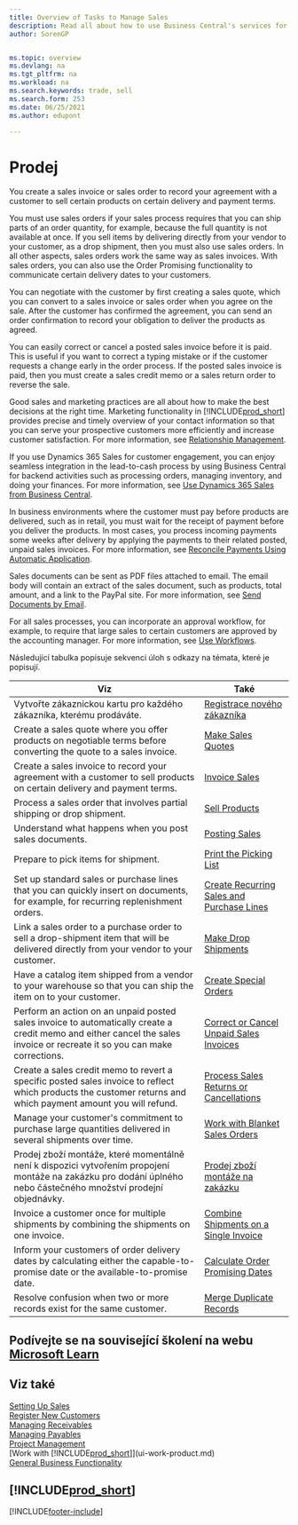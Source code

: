 ```yaml
---
title: Overview of Tasks to Manage Sales
description: Read all about how to use Business Central's services for managing sales activities with your customers with sales invoices, orders, quotes and more.
author: SorenGP


ms.topic: overview
ms.devlang: na
ms.tgt_pltfrm: na
ms.workload: na
ms.search.keywords: trade, sell
ms.search.form: 253
ms.date: 06/25/2021
ms.author: edupont

---
```

# Prodej
You create a sales invoice or sales order to record your agreement with a customer to sell certain products on certain delivery and payment terms.

You must use sales orders if your sales process requires that you can ship parts of an order quantity, for example, because the full quantity is not available at once. If you sell items by delivering directly from your vendor to your customer, as a drop shipment, then you must also use sales orders. In all other aspects, sales orders work the same way as sales invoices. With sales orders, you can also use the Order Promising functionality to communicate certain delivery dates to your customers.

You can negotiate with the customer by first creating a sales quote, which you can convert to a sales invoice or sales order when you agree on the sale. After the customer has confirmed the agreement, you can send an order confirmation to record your obligation to deliver the products as agreed.

You can easily correct or cancel a posted sales invoice before it is paid. This is useful if you want to correct a typing mistake or if the customer requests a change early in the order process. If the posted sales invoice is paid, then you must create a sales credit memo or a sales return order to reverse the sale.

Good sales and marketing practices are all about how to make the best decisions at the right time. Marketing functionality in [!INCLUDE[prod_short](includes/prod_short.md)] provides precise and timely overview of your contact information so that you can serve your prospective customers more efficiently and increase customer satisfaction. For more information, see [Relationship Management](marketing-relationship-management.md).

If you use Dynamics 365 Sales for customer engagement, you can enjoy seamless integration in the lead-to-cash process by using Business Central for backend activities such as processing orders, managing inventory, and doing your finances. For more information, see [Use Dynamics 365 Sales from Business Central](marketing-integrate-dynamicscrm.md).

In business environments where the customer must pay before products are delivered, such as in retail, you must wait for the receipt of payment before you deliver the products. In most cases, you process incoming payments some weeks after delivery by applying the payments to their related posted, unpaid sales invoices. For more information, see [Reconcile Payments Using Automatic Application](receivables-how-reconcile-payments-auto-application.md).

Sales documents can be sent as PDF files attached to email. The email body will contain an extract of the sales document, such as products, total amount, and a link to the PayPal site. For more information, see [Send Documents by Email](ui-how-send-documents-email.md).

For all sales processes, you can incorporate an approval workflow, for example, to require that large sales to certain customers are approved by the accounting manager. For more information, see [Use Workflows](across-use-workflows.md).

Následující tabulka popisuje sekvenci úloh s odkazy na témata, které je popisují.

| Viz | Také |
| --- | --- |
| Vytvořte zákaznickou kartu pro každého zákazníka, kterému prodáváte. | [Registrace nového zákazníka](sales-how-register-new-customers.md) |
| Create a sales quote where you offer products on negotiable terms before converting the quote to a sales invoice. | [Make Sales Quotes](sales-how-make-offers.md) |
| Create a sales invoice to record your agreement with a customer to sell products on certain delivery and payment terms. | [Invoice Sales](sales-how-invoice-sales.md) |
| Process a sales order that involves partial shipping or drop shipment. | [Sell Products](sales-how-sell-products.md) |
| Understand what happens when you post sales documents. | [Posting Sales](ui-post-sales.md) |
| Prepare to pick items for shipment. | [Print the Picking List](sales-how-print-picking-list.md) |
| Set up standard sales or purchase lines that you can quickly insert on documents, for example, for recurring replenishment orders. | [Create Recurring Sales and Purchase Lines](sales-how-work-standard-lines.md) |
| Link a sales order to a purchase order to sell a drop-shipment item that will be delivered directly from your vendor to your customer. | [Make Drop Shipments](sales-how-drop-shipment.md) |
| Have a catalog item shipped from a vendor to your warehouse so that you can ship the item on to your customer. | [Create Special Orders](sales-how-to-create-special-orders.md) |
| Perform an action on an unpaid posted sales invoice to automatically create a credit memo and either cancel the sales invoice or recreate it so you can make corrections. | [Correct or Cancel Unpaid Sales Invoices](sales-how-correct-cancel-sales-invoice.md) |
| Create a sales credit memo to revert a specific posted sales invoice to reflect which products the customer returns and which payment amount you will refund. | [Process Sales Returns or Cancellations](sales-how-process-sales-returns-cancellations.md) |
| Manage your customer's commitment to purchase large quantities delivered in several shipments over time. | [Work with Blanket Sales Orders](sales-how-to-create-blanket-sales-orders.md) |
| Prodej zboží montáže, které momentálně není k dispozici vytvořením propojení montáže na zakázku pro dodání úplného nebo částečného množství prodejní objednávky. | [Prodej zboží montáže na zakázku](assembly-how-to-sell-items-assembled-to-order.md) |
| Invoice a customer once for multiple shipments by combining the shipments on one invoice. | [Combine Shipments on a Single Invoice](sales-how-to-combine-shipments-on-a-single-invoice.md) |
| Inform your customers of order delivery dates by calculating either the capable-to-promise date or the available-to-promise date. | [Calculate Order Promising Dates](sales-how-to-calculate-order-promising-dates.md) |
| Resolve confusion when two or more records exist for the same customer. | [Merge Duplicate Records](sales-how-merge-duplicate-records.md) |

## Podívejte se na související školení na webu [Microsoft Learn](/learn/paths/sell-items-services-dynamics-365-business-central/)

## Viz také
[Setting Up Sales](sales-setup-sales.md)  
[Register New Customers](sales-how-register-new-customers.md)  
[Managing Receivables](receivables-manage-receivables.md)  
[Managing Payables](payables-manage-payables.md)  
[Project Management](projects-manage-projects.md)    
[Work with [!INCLUDE[prod_short](includes/prod_short.md)]](ui-work-product.md)  
[General Business Functionality](ui-across-business-areas.md)

## [!INCLUDE[prod_short](includes/free_trial_md.md)]


[!INCLUDE[footer-include](includes/footer-banner.md)]
